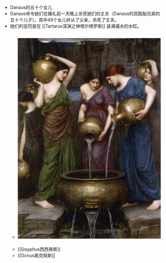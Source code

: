 - Danaus的五十个女儿
- Danaus命令她们在婚礼前一天晚上杀死她们的丈夫（Danaus的双胞胎兄弟的五十个儿子）。其中49个女儿听从了父亲，杀死了丈夫。
- 她们的惩罚是在 [[Tartarus深渊之神塔尔塔罗斯]] 装满漏水的水缸。
	- ![Danaides_by_John_William_Waterhouse,_1903.jpg](../assets/Danaides_by_John_William_Waterhouse,_1903_1738551847463_0.jpg)
		-
	- [[Sisyphus西西弗斯]]
	- [[Ocnus奥克努斯]]